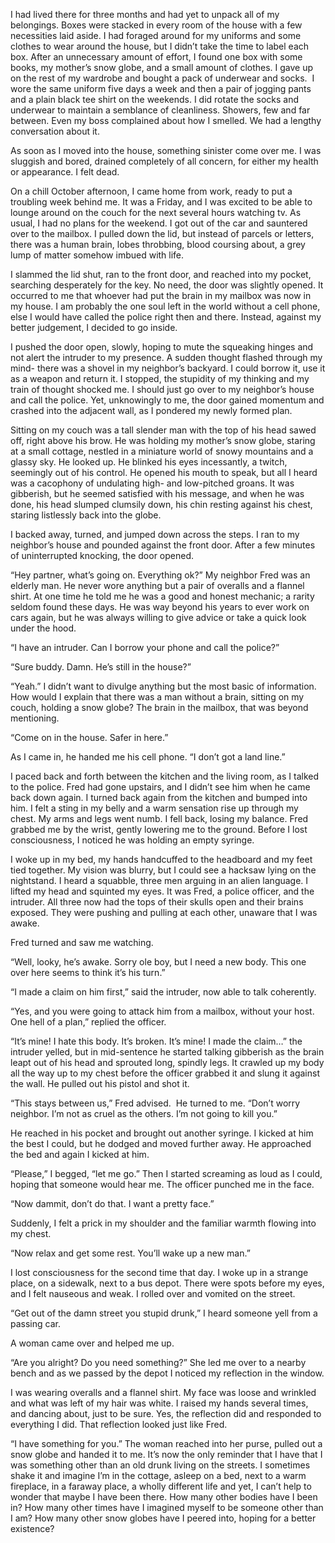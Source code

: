 I had lived there for three months and had yet to unpack all of my belongings. Boxes were stacked in every room of the house with a few necessities laid aside. I had foraged around for my uniforms and some clothes to wear around the house, but I didn’t take the time to label each box. After an unnecessary amount of effort, I found one box with some books, my mother’s snow globe, and a small amount of clothes. I gave up on the rest of my wardrobe and bought a pack of underwear and socks.  I wore the same uniform five days a week and then a pair of jogging pants and a plain black tee shirt on the weekends. I did rotate the socks and underwear to maintain a semblance of cleanliness. Showers, few and far between. Even my boss complained about how I smelled. We had a lengthy conversation about it.

As soon as I moved into the house, something sinister come over me. I was sluggish and bored, drained completely of all concern, for either my health or appearance. I felt dead.

On a chill October afternoon, I came home from work, ready to put a troubling week behind me. It was a Friday, and I was excited to be able to lounge around on the couch for the next several hours watching tv. As usual, I had no plans for the weekend. I got out of the car and sauntered over to the mailbox. I pulled down the lid, but instead of parcels or letters, there was a human brain, lobes throbbing, blood coursing about, a grey lump of matter somehow imbued with life.

I slammed the lid shut, ran to the front door, and reached into my pocket, searching desperately for the key. No need, the door was slightly opened. It occurred to me that whoever had put the brain in my mailbox was now in my house. I am probably the one soul left in the world without a cell phone, else I would have called the police right then and there. Instead, against my better judgement, I decided to go inside.

I pushed the door open, slowly, hoping to mute the squeaking hinges and not alert the intruder to my presence. A sudden thought flashed through my mind- there was a shovel in my neighbor’s backyard. I could borrow it, use it as a weapon and return it. I stopped, the stupidity of my thinking and my train of thought shocked me. I should just go over to my neighbor’s house and call the police. Yet, unknowingly to me, the door gained momentum and crashed into the adjacent wall, as I pondered my newly formed plan.

Sitting on my couch was a tall slender man with the top of his head sawed off, right above his brow. He was holding my mother’s snow globe, staring at a small cottage, nestled in a miniature world of snowy mountains and a glassy sky. He looked up. He blinked his eyes incessantly, a twitch, seemingly out of his control. He opened his mouth to speak, but all I heard was a cacophony of undulating high- and low-pitched groans. It was gibberish, but he seemed satisfied with his message, and when he was done, his head slumped clumsily down, his chin resting against his chest, staring listlessly back into the globe.

I backed away, turned, and jumped down across the steps. I ran to my neighbor’s house and pounded against the front door. After a few minutes of uninterrupted knocking, the door opened.

“Hey partner, what’s going on. Everything ok?” My neighbor Fred was an elderly man. He never wore anything but a pair of overalls and a flannel shirt. At one time he told me he was a good and honest mechanic; a rarity seldom found these days. He was way beyond his years to ever work on cars again, but he was always willing to give advice or take a quick look under the hood.

“I have an intruder. Can I borrow your phone and call the police?”

“Sure buddy. Damn. He’s still in the house?”

“Yeah.” I didn’t want to divulge anything but the most basic of information. How would I explain that there was a man without a brain, sitting on my couch, holding a snow globe? The brain in the mailbox, that was beyond mentioning.

“Come on in the house. Safer in here.”

As I came in, he handed me his cell phone. “I don’t got a land line.”

I paced back and forth between the kitchen and the living room, as I talked to the police. Fred had gone upstairs, and I didn’t see him when he came back down again. I turned back again from the kitchen and bumped into him. I felt a sting in my belly and a warm sensation rise up through my chest. My arms and legs went numb. I fell back, losing my balance. Fred grabbed me by the wrist, gently lowering me to the ground. Before I lost consciousness, I noticed he was holding an empty syringe.

I woke up in my bed, my hands handcuffed to the headboard and my feet tied together. My vision was blurry, but I could see a hacksaw lying on the nightstand. I heard a squabble, three men arguing in an alien language. I lifted my head and squinted my eyes. It was Fred, a police officer, and the intruder. All three now had the tops of their skulls open and their brains exposed. They were pushing and pulling at each other, unaware that I was awake.

Fred turned and saw me watching.

“Well, looky, he’s awake. Sorry ole boy, but I need a new body. This one over here seems to think it’s his turn.”

“I made a claim on him first,” said the intruder, now able to talk coherently.

“Yes, and you were going to attack him from a mailbox, without your host. One hell of a plan,” replied the officer.

“It’s mine! I hate this body. It’s broken. It’s mine! I made the claim…” the intruder yelled, but in mid-sentence he started talking gibberish as the brain leapt out of his head and sprouted long, spindly legs. It crawled up my body all the way up to my chest before the officer grabbed it and slung it against the wall. He pulled out his pistol and shot it.

“This stays between us,” Fred advised.  He turned to me. “Don’t worry neighbor. I’m not as cruel as the others. I’m not going to kill you.”

He reached in his pocket and brought out another syringe. I kicked at him the best I could, but he dodged and moved further away. He approached the bed and again I kicked at him.

“Please,” I begged, “let me go.” Then I started screaming as loud as I could, hoping that someone would hear me. The officer punched me in the face.

“Now dammit, don’t do that. I want a pretty face.”

Suddenly, I felt a prick in my shoulder and the familiar warmth flowing into my chest.

“Now relax and get some rest. You’ll wake up a new man.”

I lost consciousness for the second time that day. I woke up in a strange place, on a sidewalk, next to a bus depot. There were spots before my eyes, and I felt nauseous and weak. I rolled over and vomited on the street.

“Get out of the damn street you stupid drunk,” I heard someone yell from a passing car.

A woman came over and helped me up.

“Are you alright? Do you need something?” She led me over to a nearby bench and as we passed by the depot I noticed my reflection in the window.

I was wearing overalls and a flannel shirt. My face was loose and wrinkled and what was left of my hair was white. I raised my hands several times, and dancing about, just to be sure. Yes, the reflection did and responded to everything I did. That reflection looked just like Fred.

“I have something for you.” The woman reached into her purse, pulled out a snow globe and handed it to me. It’s now the only reminder that I have that I was something other than an old drunk living on the streets. I sometimes shake it and imagine I’m in the cottage, asleep on a bed, next to a warm fireplace, in a faraway place, a wholly different life and yet, I can’t help to wonder that maybe I have been there. How many other bodies have I been in? How many other times have I imagined myself to be someone other than I am? How many other snow globes have I peered into, hoping for a better existence?